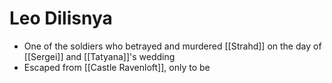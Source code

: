 # Leo Dilisnya
* One of the soldiers who betrayed and murdered [[Strahd]] on the day of [[Sergei]] and [[Tatyana]]'s wedding
* Escaped from [[Castle Ravenloft]], only to be 